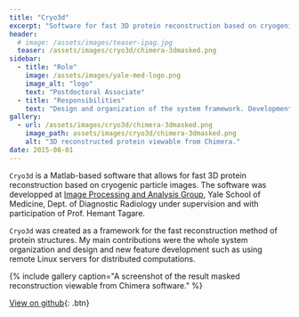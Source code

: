 ```yaml
---
title: "Cryo3d"
excerpt: "Software for fast 3D protein reconstruction based on cryogenic electron-microscopy particle images."
header:
  # image: /assets/images/teaser-ipag.jpg
  teaser: /assets/images/cryo3d/chimera-3dmasked.png
sidebar:
  - title: "Role"
    image: /assets/images/yale-med-logo.png
    image_alt: "logo"
    text: "Postdoctoral Associate"
  - title: "Responsibilities"
    text: "Design and organization of the system framework. Development and addition of new features."
gallery:
  - url: /assets/images/cryo3d/chimera-3dmasked.png
    image_path: assets/images/cryo3d/chimera-3dmasked.png
    alt: "3D reconstructed protein viewable from Chimera."
date: 2015-08-01
---
```


`Cryo3d` is a Matlab-based software that allows for fast 3D protein reconstruction based on cryogenic particle images. The software was developped at [Image Processing and Analysis Group](http://medicine.yale.edu/bioimaging/ipa/), Yale School of Medicine, Dept. of Diagnostic Radiology under supervision and with participation of Prof. Hemant Tagare.

`Cryo3d` was created as a framework for the fast reconstruction method of protein structures. My main contributions were the whole system organization and design and new feature development such as using remote Linux servers for distributed computations.

{% include gallery caption="A screenshot of the result masked reconstruction viewable from Chimera software." %}

[View on github](https://github.com/vicrucann/cryo3d){: .btn}
